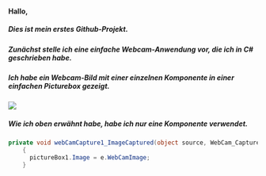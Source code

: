 #### Hallo,
##### Dies ist mein erstes Github-Projekt.
##### Zunächst stelle ich eine einfache Webcam-Anwendung vor, die ich in C# geschrieben habe.
##### Ich habe ein Webcam-Bild mit einer einzelnen Komponente in einer einfachen Picturebox gezeigt.

![](https://s20.directupload.net/images/230122/u4oyapd6.jpg)

##### Wie ich oben erwähnt habe, habe ich nur eine Komponente verwendet.

```csharp
private void webCamCapture1_ImageCaptured(object source, WebCam_Capture.WebcamEventArgs e)
    {
      pictureBox1.Image = e.WebCamImage;
    }
```
